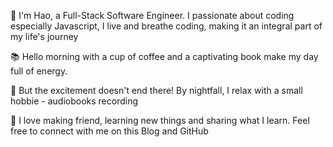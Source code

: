 
🤔 I'm Hao, a Full-Stack Software Engineer. I passionate about coding especially Javascript, I live and breathe coding, making it an integral part of my life's journey

📚 Hello morning with a cup of coffee and a captivating book make my day full of energy. 

🌙 But the excitement doesn't end there! By nightfall, I relax with a small hobbie - audiobooks recording

💫 I love making friend, learning new things and sharing what I learn. Feel free to connect with me on this Blog and GitHub 
